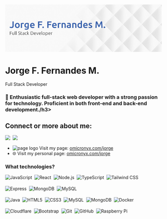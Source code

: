 ![Header](./banner.png)

# Jorge F. Fernandes M.

Full Stack Developer

**<h3 align="left">🚀 Enthusiastic full-stack web developer with a strong passion for technology. Proficient in both front-end and back-end development./h3>**



## Connect or more about me:

<p align="left"><a href="https://github.com/jorgeffernandem" target="_blank"><img src="https://img.shields.io/badge/GitHub-100000?logo=github&logoColor=white" height="28" style="margin-right: 4px"></a> <a href="https://www.linkedin.com/in/jfmoura" target="_blank"><img src="https://img.shields.io/badge/LinkedIn-0077B5?logo=linkedin&logoColor=white" height="28" style="margin-right: 4px"></a>
</p>

- <img src="https://omicronyx.com/images/logo.png" alt="page logo" width="18"/> Visit my page: [omicronyx.com/jorge](https://omicronyx.com)
- 🌐 Visit my personal page: [omicronyx.com/jorge](https://omicronyx.com/jorge)



**<h3 align="left">What technologies?</h3>**

<div style="display: flex; flex-wrap: wrap; gap: 4px; justify-content: left;">
<img src="https://img.shields.io/badge/JavaScript-F7DF1C?logo=javascript&logoColor=white" height="32" alt="JavaScript" style="margin-right: 4px">
<img src="https://img.shields.io/badge/React-20232A?logo=react&logoColor=61DAFB" height="32" alt="React" style="margin-right: 4px">
<img src="https://img.shields.io/badge/Node.js-8CC84B?logo=node.js&logoColor=white" height="32" alt="Node.js" style="margin-right: 4px">
<img src="https://img.shields.io/badge/TypeScript-3178C6?logo=typescript&logoColor=white" height="32" alt="TypeScript" style="margin-right: 4px">
<img src="https://img.shields.io/badge/Tailwind_CSS-38B2AC?logo=tailwind-css&logoColor=white" height="32" alt="Tailwind CSS" style="margin-right: 4px">
<img src="https://img.shields.io/badge/Express-000000?logo=express&logoColor=white" height="32" alt="Express" style="margin-right: 4px">
<img src="https://img.shields.io/badge/MongoDB-4EA94B?logo=mongodb&logoColor=white" height="32" alt="MongoDB" style="margin-right: 4px">
<img src="https://img.shields.io/badge/MySQL-4479A1?logo=mysql&logoColor=white" height="32" alt="MySQL" style="margin-right: 4px">
<div style="display: flex; flex-wrap: wrap; gap: 4px; justify-content: left;">
  <img src="https://img.shields.io/badge/Java-F7DF1C?logo=java&logoColor=white" height="32" alt="Java" style="margin-right: 4px">
  <img src="https://img.shields.io/badge/HTML5-E34F26?logo=html5&logoColor=white" height="32" alt="HTML5" style="margin-right: 4px">
  <img src="https://img.shields.io/badge/CSS3-1572B6?logo=css3&logoColor=white" height="32" alt="CSS3" style="margin-right: 4px">
  <img src="https://img.shields.io/badge/MySQL-4479A1?logo=mysql&logoColor=white" height="32" alt="MySQL" style="margin-right: 4px">
  <img src="https://img.shields.io/badge/MongoDB-4EA94B?logo=mongodb&logoColor=white" height="32" alt="MongoDB" style="margin-right: 4px">
  <img src="https://img.shields.io/badge/Docker-2496ED?logo=docker&logoColor=white" height="32" alt="Docker" style="margin-right: 4px">
  <img src="https://img.shields.io/badge/Cloudflare-F38020?logo=cloudflare&logoColor=white" height="32" alt="Cloudflare" style="margin-right: 4px">
  <img src="https://img.shields.io/badge/Bootstrap-563D7C?logo=bootstrap&logoColor=white" height="32" alt="Bootstrap" style="margin-right: 4px">
  <img src="https://img.shields.io/badge/Git-F05032?logo=git&logoColor=white" height="32" alt="Git" style="margin-right: 4px">
  <img src="https://img.shields.io/badge/GitHub-181717?logo=github&logoColor=white" height="32" alt="GitHub" style="margin-right: 4px">
  <img src="https://img.shields.io/badge/Raspberry_Pi-C51A4A?logo=raspberry-pi&logoColor=white" height="32" alt="Raspberry Pi" style="margin-right: 4px">
</div>